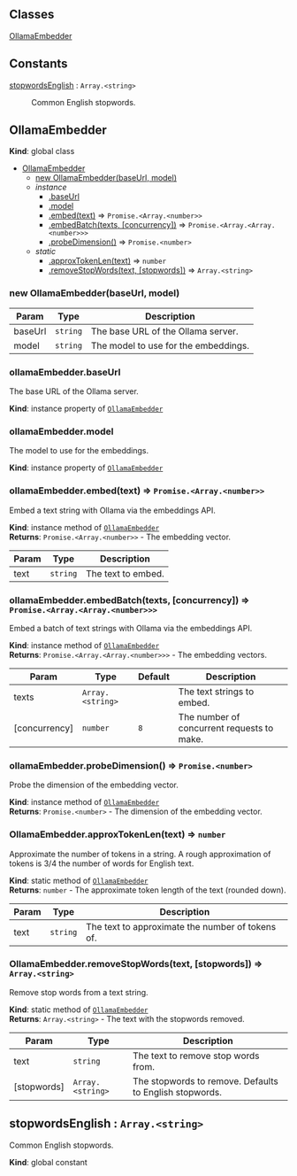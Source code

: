 ## Classes

<dl>
<dt><a href="#OllamaEmbedder">OllamaEmbedder</a></dt>
<dd></dd>
</dl>

## Constants

<dl>
<dt><a href="#stopwordsEnglish">stopwordsEnglish</a> : <code>Array.&lt;string&gt;</code></dt>
<dd><p>Common English stopwords.</p>
</dd>
</dl>

<a name="OllamaEmbedder"></a>

## OllamaEmbedder
**Kind**: global class  

* [OllamaEmbedder](#OllamaEmbedder)
    * [new OllamaEmbedder(baseUrl, model)](#new_OllamaEmbedder_new)
    * _instance_
        * [.baseUrl](#OllamaEmbedder+baseUrl)
        * [.model](#OllamaEmbedder+model)
        * [.embed(text)](#OllamaEmbedder+embed) ⇒ <code>Promise.&lt;Array.&lt;number&gt;&gt;</code>
        * [.embedBatch(texts, [concurrency])](#OllamaEmbedder+embedBatch) ⇒ <code>Promise.&lt;Array.&lt;Array.&lt;number&gt;&gt;&gt;</code>
        * [.probeDimension()](#OllamaEmbedder+probeDimension) ⇒ <code>Promise.&lt;number&gt;</code>
    * _static_
        * [.approxTokenLen(text)](#OllamaEmbedder.approxTokenLen) ⇒ <code>number</code>
        * [.removeStopWords(text, [stopwords])](#OllamaEmbedder.removeStopWords) ⇒ <code>Array.&lt;string&gt;</code>

<a name="new_OllamaEmbedder_new"></a>

### new OllamaEmbedder(baseUrl, model)

| Param | Type | Description |
| --- | --- | --- |
| baseUrl | <code>string</code> | The base URL of the Ollama server. |
| model | <code>string</code> | The model to use for the embeddings. |

<a name="OllamaEmbedder+baseUrl"></a>

### ollamaEmbedder.baseUrl
The base URL of the Ollama server.

**Kind**: instance property of [<code>OllamaEmbedder</code>](#OllamaEmbedder)  
<a name="OllamaEmbedder+model"></a>

### ollamaEmbedder.model
The model to use for the embeddings.

**Kind**: instance property of [<code>OllamaEmbedder</code>](#OllamaEmbedder)  
<a name="OllamaEmbedder+embed"></a>

### ollamaEmbedder.embed(text) ⇒ <code>Promise.&lt;Array.&lt;number&gt;&gt;</code>
Embed a text string with Ollama via the embeddings API.

**Kind**: instance method of [<code>OllamaEmbedder</code>](#OllamaEmbedder)  
**Returns**: <code>Promise.&lt;Array.&lt;number&gt;&gt;</code> - The embedding vector.  

| Param | Type | Description |
| --- | --- | --- |
| text | <code>string</code> | The text to embed. |

<a name="OllamaEmbedder+embedBatch"></a>

### ollamaEmbedder.embedBatch(texts, [concurrency]) ⇒ <code>Promise.&lt;Array.&lt;Array.&lt;number&gt;&gt;&gt;</code>
Embed a batch of text strings with Ollama via the embeddings API.

**Kind**: instance method of [<code>OllamaEmbedder</code>](#OllamaEmbedder)  
**Returns**: <code>Promise.&lt;Array.&lt;Array.&lt;number&gt;&gt;&gt;</code> - The embedding vectors.  

| Param | Type | Default | Description |
| --- | --- | --- | --- |
| texts | <code>Array.&lt;string&gt;</code> |  | The text strings to embed. |
| [concurrency] | <code>number</code> | <code>8</code> | The number of concurrent requests to make. |

<a name="OllamaEmbedder+probeDimension"></a>

### ollamaEmbedder.probeDimension() ⇒ <code>Promise.&lt;number&gt;</code>
Probe the dimension of the embedding vector.

**Kind**: instance method of [<code>OllamaEmbedder</code>](#OllamaEmbedder)  
**Returns**: <code>Promise.&lt;number&gt;</code> - The dimension of the embedding vector.  
<a name="OllamaEmbedder.approxTokenLen"></a>

### OllamaEmbedder.approxTokenLen(text) ⇒ <code>number</code>
Approximate the number of tokens in a string.
A rough approximation of tokens is 3/4 the number of words for English text.

**Kind**: static method of [<code>OllamaEmbedder</code>](#OllamaEmbedder)  
**Returns**: <code>number</code> - The approximate token length of the text (rounded down).  

| Param | Type | Description |
| --- | --- | --- |
| text | <code>string</code> | The text to approximate the number of tokens of. |

<a name="OllamaEmbedder.removeStopWords"></a>

### OllamaEmbedder.removeStopWords(text, [stopwords]) ⇒ <code>Array.&lt;string&gt;</code>
Remove stop words from a text string.

**Kind**: static method of [<code>OllamaEmbedder</code>](#OllamaEmbedder)  
**Returns**: <code>Array.&lt;string&gt;</code> - The text with the stopwords removed.  

| Param | Type | Description |
| --- | --- | --- |
| text | <code>string</code> | The text to remove stop words from. |
| [stopwords] | <code>Array.&lt;string&gt;</code> | The stopwords to remove. Defaults to English stopwords. |

<a name="stopwordsEnglish"></a>

## stopwordsEnglish : <code>Array.&lt;string&gt;</code>
Common English stopwords.

**Kind**: global constant  
